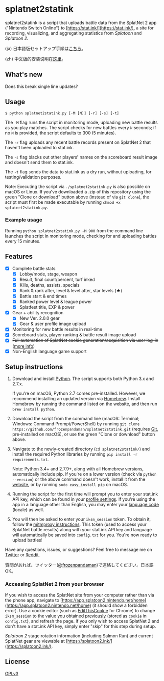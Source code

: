 # splatnet2statink

splatnet2statink is a script that uploads battle data from the SplatNet 2 app ("Nintendo Switch Online") to [https://stat.ink/](https://stat.ink/), a site for recording, visualizing, and aggregating statistics from *Splatoon* and *Splatoon 2*.

(ja) 日本語版セットアップ手順は[こちら](https://archive.fo/td52p)。

(zh) 中文版的安装说明在[这里](https://cowlevel.net/article/1927016)。

## What's new
Does this break single line updates?

## Usage

```
$ python splatnet2statink.py [-M [N]] [-r] [-s] [-t]
```

The `-M` flag runs the script in monitoring mode, uploading new battle results as you play matches. The script checks for new battles every `N` seconds; if no `N` is provided, the script defaults to 300 (5 minutes).

The `-r` flag uploads any recent battle records present on SplatNet 2 that haven't been uploaded to stat.ink.

The `-s` flag blacks out other players' names on the scoreboard result image and doesn't send them to stat.ink.

The `-t` flag sends the data to stat.ink as a dry run, without uploading, for testing/validation purposes.

Note: Executing the script via `./splatnet2statink.py` is also possible on macOS or Linux. If you've downloaded a .zip of this repository using the green "Clone or download" button above (instead of via `git clone`), the script must first be made executable by running `chmod +x splatnet2statink.py`.

### Example usage

Running `python splatnet2statink.py -M 900` from the command line launches the script in monitoring mode, checking for and uploading battles every 15 minutes.

## Features

- [x] Complete battle stats
  - [x] Lobby/mode, stage, weapon
  - [x] Result, final count/percent, turf inked
  - [x] Kills, deaths, assists, specials
  - [x] Rank & rank after, level & level after, star levels (&#9733;)
  - [x] Battle start & end times
  - [x] Ranked power level & league power
  - [x] Splatfest title, EXP & power
- [x] Gear + ability recognition
  - [x] New Ver. 2.0.0 gear
  - [x] Gear & user profile image upload
- [x] Monitoring for new battle results in real-time
- [x] Scoreboard stats, player ranking & battle result image upload
- [x] ~~Full automation of SplatNet cookie generation/acquisition via user log-in~~ ([more info](https://github.com/frozenpandaman/splatnet2statink/wiki/mitmproxy-instructions))
- [x] Non-English language game support

## Setup instructions

1. Download and install [Python](https://www.python.org/downloads/). The script supports both Python 3.x and 2.7.x.

    If you're on macOS, Python 2.7 comes pre-installed. However, we recommend installing an updated version via [Homebrew](https://brew.sh/). Install Homebrew by running the command listed on the website, and then run `brew install python`.

2. Download the script from the command line (macOS: Terminal; Windows: Command Prompt/PowerShell) by running `git clone https://github.com/frozenpandaman/splatnet2statink.git` (requires [Git](https://git-scm.com/download), pre-installed on macOS), or use the green "Clone or download" button above.

3. Navigate to the newly-created directory (`cd splatnet2statink/`) and install the required Python libraries by running `pip install -r requirements.txt`.

    Note: Python 3.4+ and 2.7.9+, along with all Homebrew versions, automatically include pip. If you're on a lower version (check via `python --version`) or the above command doesn't work, install it from the [website](https://pip.pypa.io/en/stable/installing/), or by running `sudo easy_install pip` on macOS.

4. Running the script for the first time will prompt you to enter your stat.ink API key, which can be found in your [profile settings](https://stat.ink/profile). If you're using the app in a language other than English, you may enter your [language code](https://github.com/frozenpandaman/splatnet2statink/wiki/languages) (locale) as well.

5. You will then be asked to enter your `iksm_session` token. To obtain it, follow the [mitmproxy instructions](https://github.com/frozenpandaman/splatnet2statink/wiki/mitmproxy-instructions). This token (used to access your SplatNet battle results) along with your stat.ink API key and language will automatically be saved into `config.txt` for you. You're now ready to upload battles!

Have any questions, issues, or suggestions? Feel free to message me on [Twitter](https://twitter.com/frozenpandaman) or [Reddit](https://www.reddit.com/user/frozenpandaman).

質問があれば、ツイッター([@frozenpandaman](https://twitter.com/frozenpandaman))で連絡してください。日本語OK。

### Accessing SplatNet 2 from your browser

If you wish to access the SplatNet site from your computer rather than via the phone app, navigate to [https://app.splatoon2.nintendo.net/home](https://app.splatoon2.nintendo.net/home) (it should show a forbidden error). Use a cookie editor (such as [EditThisCookie](https://chrome.google.com/webstore/detail/editthiscookie/fngmhnnpilhplaeedifhccceomclgfbg?hl=en) for Chrome) to change `iksm_session` to the value you obtained [previously](https://github.com/frozenpandaman/splatnet2statink/wiki/mitmproxy-instructions) (stored as  `cookie` in `config.txt`), and refresh the page. If you only wish to access SplatNet 2 and don't have a stat.ink API key, simply enter "skip" for this step during setup.

*Splatoon 2* stage rotation information (including Salmon Run) and current SplatNet gear are viewable at [https://splatoon2.ink/](https://splatoon2.ink/).

## License

[GPLv3](https://www.gnu.org/licenses/gpl-3.0.html)
